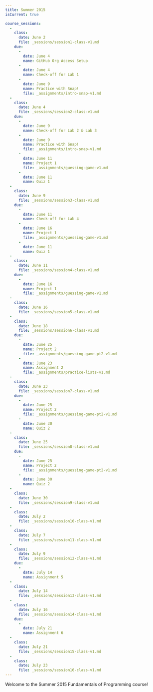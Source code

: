 ```yaml
---
title: Summer 2015
isCurrent: true

course_sessions:
  -
    class:
      date: June 2
      file: _sessions/session1-class-v1.md
    due:
      -
        date: June 4
        name: GitHub Org Access Setup
      -
        date: June 4
        name: Check-off for Lab 1
      -
        date: June 9
        name: Practice with Snap!
        file: _assignments/intro-snap-v1.md
  -
    class:
      date: June 4
      file: _sessions/session2-class-v1.md
    due:
      -
        date: June 9
        name: Check-off for Lab 2 & Lab 3
      -
        date: June 9
        name: Practice with Snap!
        file: _assignments/intro-snap-v1.md
      -
        date: June 11
        name: Project 1
        file: _assignments/guessing-game-v1.md
      -
        date: June 11
        name: Quiz 1
  -
    class:
      date: June 9
      file: _sessions/session3-class-v1.md
    due:
      -
        date: June 11
        name: Check-off for Lab 4
      -
        date: June 16
        name: Project 1
        file: _assignments/guessing-game-v1.md
      -
        date: June 11
        name: Quiz 1
  -
    class:
      date: June 11
      file: _sessions/session4-class-v1.md
    due:
      -
        date: June 16
        name: Project 1
        file: _assignments/guessing-game-v1.md
  -
    class:
      date: June 16
      file: _sessions/session5-class-v1.md
  -
    class:
      date: June 18
      file: _sessions/session6-class-v1.md
    due:
      -
        date: June 25
        name: Project 2
        file: _assignments/guessing-game-pt2-v1.md
      -
        date: June 23
        name: Assignment 2
        file: _assignments/practice-lists-v1.md
  -
    class:
      date: June 23
      file: _sessions/session7-class-v1.md
    due:
      -
        date: June 25
        name: Project 2
        file: _assignments/guessing-game-pt2-v1.md
      -
        date: June 30
        name: Quiz 2
  -
    class:
      date: June 25
      file: _sessions/session8-class-v1.md
    due:
      -
        date: June 25
        name: Project 2
        file: _assignments/guessing-game-pt2-v1.md
      -
        date: June 30
        name: Quiz 2
  -
    class:
      date: June 30
      file: _sessions/session9-class-v1.md
  -
    class:
      date: July 2
      file: _sessions/session10-class-v1.md
  -
    class:
      date: July 7
      file: _sessions/session11-class-v1.md
  -
    class:
      date: July 9
      file: _sessions/session12-class-v1.md
    due:
      -
        date: July 14
        name: Assignment 5
  -
    class:
      date: July 14
      file: _sessions/session13-class-v1.md
  -
    class:
      date: July 16
      file: _sessions/session14-class-v1.md
    due:
      -
        date: July 21
        name: Assignment 6
  -
    class:
      date: July 21
      file: _sessions/session15-class-v1.md
  -
    class:
      date: July 23
      file: _sessions/session16-class-v1.md
---
```



Welcome to the Summer 2015 Fundamentals of Programming course!
